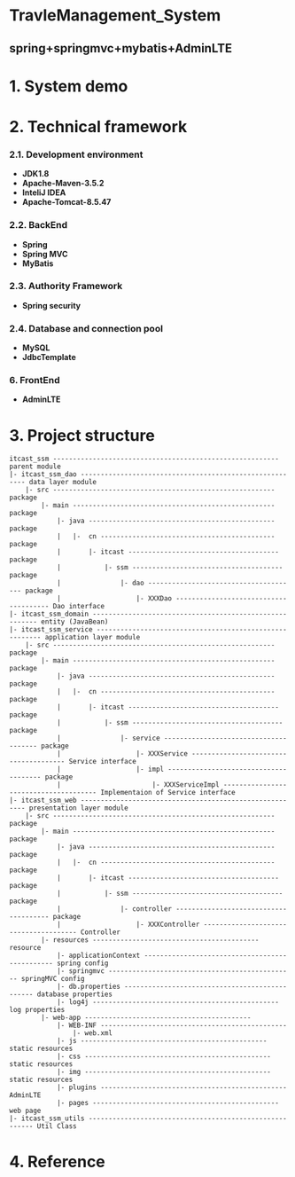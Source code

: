 # TravleManagement_System #
## spring+springmvc+mybatis+AdminLTE
# 1. System demo #

# 2. Technical framework #
### 2.1. Development environment ###
- **JDK1.8**
- **Apache-Maven-3.5.2**  
- **InteliJ IDEA**
- **Apache-Tomcat-8.5.47**
### 2.2. BackEnd ###
- **Spring**
- **Spring MVC**
- **MyBatis**
### 2.3. Authority Framework ###
- **Spring security**
### 2.4. Database and connection pool ###
- **MySQL**
- **JdbcTemplate**
### 6. FrontEnd ###
- **AdminLTE**

# 3. Project structure #


    itcast_ssm --------------------------------------------------------- parent module
    |- itcast_ssm_dao -------------------------------------------------------- data layer module
        |- src -------------------------------------------------------- package
            |- main --------------------------------------------------- package
                |- java ----------------------------------------------- package
                |   |-  cn -------------------------------------------- package
                |       |- itcast -------------------------------------- package
                |           |- ssm -------------------------------------- package
                |               |- dao -------------------------------------- package
                |                   |- XXXDao -------------------------------------- Dao interface
    |- itcast_ssm_domain -------------------------------------------------------- entity (JavaBean)          
    |- itcast_ssm_service -------------------------------------------------------- application layer module
        |- src -------------------------------------------------------- package
            |- main --------------------------------------------------- package
                |- java ----------------------------------------------- package
                |   |-  cn -------------------------------------------- package
                |       |- itcast -------------------------------------- package
                |           |- ssm -------------------------------------- package
                |               |- service -------------------------------------- package
                |                   |- XXXService -------------------------------------- Service interface
                |                   |- impl -------------------------------------- package
                |                       |- XXXServiceImpl -------------------------------------- Implementaion of Service interface
    |- itcast_ssm_web -------------------------------------------------------- presentation layer module
        |- src -------------------------------------------------------- package
            |- main --------------------------------------------------- package
                |- java ----------------------------------------------- package
                |   |-  cn -------------------------------------------- package
                |       |- itcast -------------------------------------- package
                |           |- ssm -------------------------------------- package
                |               |- controller -------------------------------------- package
                |                   |- XXXController -------------------------------------- Controller
            |- resources ------------------------------------------ resource
                |- applicationContext ----------------------------------------------- spring config
                |- springmvc ----------------------------------------------- springMVC config
                |- db.properties ----------------------------------------------- database properties
                |- log4j ----------------------------------------------- log properties
            |- web-app ------------------------------------------
                |- WEB-INF ----------------------------------------------- 
                    |- web.xml
                |- js ----------------------------------------------- static resources
                |- css ----------------------------------------------- static resources
                |- img ----------------------------------------------- static resources
                |- plugins ----------------------------------------------- AdminLTE
                |- pages ----------------------------------------------- web page
    |- itcast_ssm_utils -------------------------------------------------------- Util Class
    
# 4. Reference #
